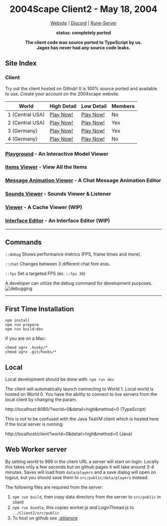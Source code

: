 <div align="center">

<h1>2004Scape Client2 - May 18, 2004</h1>

[Website](https://2004scape.org) | [Discord](https://discord.2004scape.org) | [Rune-Server](https://www.rune-server.ee/runescape-development/rs2-server/projects/701698-lost-city-225-emulation.html)

**status: completely ported**

**The client code was source ported to TypeScript by us.**  
**Jagex has never had any source code leaks.**
</div>

## Site Index

### Client

Try out the client hosted on Github! It is 100% source ported and available to use.
Create your account on the 2004scape website.

| World           | High Detail                                                                    | Low Detail                                                                    | Members |
|-----------------|--------------------------------------------------------------------------------|-------------------------------------------------------------------------------|---------|
| 1 (Central USA) | [Play Now!](https://2004scape.github.io/Client2/?world=1&detail=high&method=0) | [Play Now!](https://2004scape.github.io/Client2/?world=1&detail=low&method=0) | No      |
| 2 (Central USA) | [Play Now!](https://2004scape.github.io/Client2/?world=2&detail=high&method=0) | [Play Now!](https://2004scape.github.io/Client2/?world=2&detail=low&method=0) | Yes     |
| 3 (Germany)     | [Play Now!](https://2004scape.github.io/Client2/?world=3&detail=high&method=0) | [Play Now!](https://2004scape.github.io/Client2/?world=3&detail=low&method=0) | Yes     |
| 4 (Germany)     | [Play Now!](https://2004scape.github.io/Client2/?world=4&detail=high&method=0) | [Play Now!](https://2004scape.github.io/Client2/?world=4&detail=low&method=0) | No      |

### <a href="https://2004scape.github.io/Client2/playground" target="_blank">Playground</a> - An Interactive Model Viewer
### <a href="https://2004scape.github.io/Client2/items" target="_blank">Items Viewer</a> - View All the Items
### <a href="https://2004scape.github.io/Client2/mesanim" target="_blank">Message Animation Viewer</a> - A Chat Message Animation Editor
### <a href="https://2004scape.github.io/Client2/sounds" target="_blank">Sounds Viewer</a> - Sounds Viewer & Listener
### <a href="https://2004scape.github.io/Client2/viewer" target="_blank">Viewer</a> - A Cache Viewer (WIP)
### <a href="https://2004scape.github.io/Client2/interface-editor" target="_blank">Interface Editor</a> - An Interface Editor (WIP)

---

## Commands

`::debug` Shows performance metrics (FPS, frame times and more).

`::chat` Changes between 3 different chat font eras.

`::fps` Set a targeted FPS (ex. `::fps 30`)

A developer can utilize the debug command for development purposes.
![debugging](https://github.com/2004scape/Client2/assets/76214316/9cec6fb5-7a79-4d81-97ed-a96a5fecd85a)

---

## First Time Installation

```shell
npm install
npm run prepare
npm run build:dev
```

If you are on a Mac:
```shell
chmod ug+x .husky/*
chmod ug+x .git/hooks/*
```

## Local

Local development should be done with: `npm run dev`

The client will automatically launch connecting to World 1.
Local world is hosted on World 0.
You have the ability to connect to live servers from the local client by changing the param.

http://localhost:8080/?world=0&detail=high&method=0 (TypeScript)

This is not to be confused with the Java TeaVM client which is hosted here if the local server is running:

http://localhost/client?world=0&detail=high&method=0 (Java)

## Web Worker server

By setting world to 999 in the client URL a server will start on login. Locally this takes only a few seconds but on github pages it will take around 3-4 minutes. Saves will load from `data/players` and a save dialog will open on logout, but you should save them to `src/public/data/players` instead.

The following files are required from the server:
1. `npm run build`, then copy data directory from the server to `src/public` in client
2. `npm run bundle`, this copies worker.js and LoginThread.js to `../Client2/src/public`
3. To host on github see [.gitignore](.gitignore#L15)
